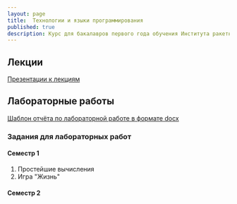 ```yaml
---
layout: page
title:  Технологии и языки программирования
published: true
description: Курс для бакалавров первого года обучения Института ракетно-космической техники Самарского университета.
---
```


## Лекции

[Презентации к лекциям](presentations.md)

## Лабораторные работы

[Шаблон отчёта по лабораторной работе в формате docx](/pages/python/Lab_Report_Template.docx)

### Задания для лабораторных работ

#### Семестр 1

1. Простейшие вычисления
1. Игра "Жизнь"

#### Семестр 2
